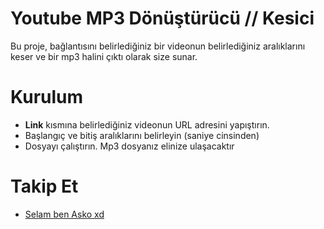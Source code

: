 # Youtube MP3 Dönüştürücü // Kesici
Bu proje, bağlantısını belirlediğiniz bir videonun belirlediğiniz aralıklarını keser ve bir mp3 halini çıktı olarak size sunar.

# Kurulum
- **Link** kısmına belirlediğiniz videonun URL adresini yapıştırın.
- Başlangıç ve bitiş aralıklarını belirleyin (saniye cinsinden)
- Dosyayı çalıştırın. Mp3 dosyanız elinize ulaşacaktır


# Takip Et
- [Selam ben Asko xd](https://instagram.com/omrrata)

